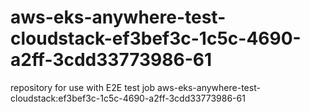 # aws-eks-anywhere-test-cloudstack-ef3bef3c-1c5c-4690-a2ff-3cdd33773986-61
repository for use with E2E test job aws-eks-anywhere-test-cloudstack:ef3bef3c-1c5c-4690-a2ff-3cdd33773986-61
